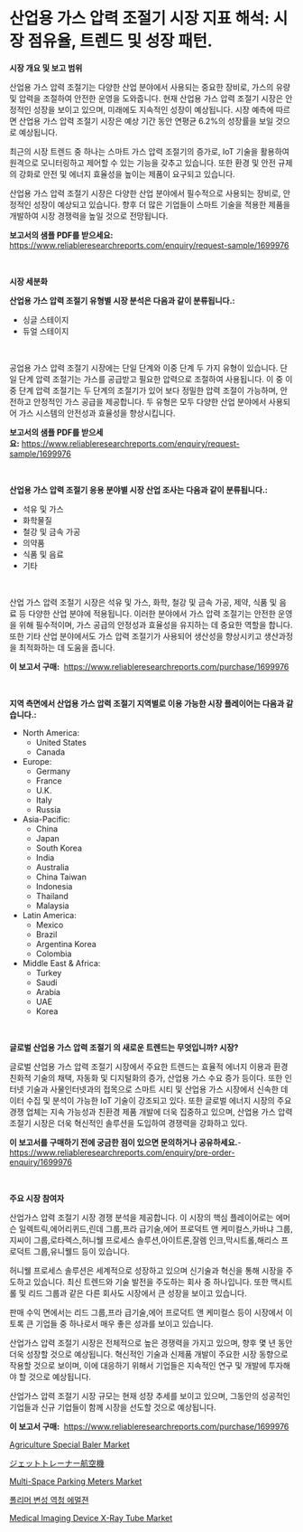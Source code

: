 <p><h1>산업용 가스 압력 조절기 시장 지표 해석: 시장 점유율, 트렌드 및 성장 패턴.</h1></p><p><strong>시장 개요 및 보고 범위</strong></p>
<p><p>산업용 가스 압력 조절기는 다양한 산업 분야에서 사용되는 중요한 장비로, 가스의 유량 및 압력을 조절하여 안전한 운영을 도와줍니다. 현재 산업용 가스 압력 조절기 시장은 안정적인 성장을 보이고 있으며, 미래에도 지속적인 성장이 예상됩니다. 시장 예측에 따르면 산업용 가스 압력 조절기 시장은 예상 기간 동안 연평균 6.2%의 성장률을 보일 것으로 예상됩니다.</p><p>최근의 시장 트렌드 중 하나는 스마트 가스 압력 조절기의 증가로, IoT 기술을 활용하여 원격으로 모니터링하고 제어할 수 있는 기능을 갖추고 있습니다. 또한 환경 및 안전 규제의 강화로 안전 및 에너지 효율성을 높이는 제품이 요구되고 있습니다.</p><p>산업용 가스 압력 조절기 시장은 다양한 산업 분야에서 필수적으로 사용되는 장비로, 안정적인 성장이 예상되고 있습니다. 향후 더 많은 기업들이 스마트 기술을 적용한 제품을 개발하여 시장 경쟁력을 높일 것으로 전망됩니다.</p></p>
<p><strong>보고서의 샘플 PDF를 받으세요:</strong> <a href="https://www.reliableresearchreports.com/enquiry/request-sample/1699976">https://www.reliableresearchreports.com/enquiry/request-sample/1699976</a></p>
<p>&nbsp;</p>
<p><strong>시장 세분화</strong></p>
<p><strong>산업용 가스 압력 조절기 유형별 시장 분석은 다음과 같이 분류됩니다.:</strong></p>
<p><ul><li>싱글 스테이지</li><li>듀얼 스테이지</li></ul></p>
<p>&nbsp;</p>
<p><p>공업용 가스 압력 조절기 시장에는 단일 단계와 이중 단계 두 가지 유형이 있습니다. 단일 단계 압력 조절기는 가스를 공급받고 필요한 압력으로 조절하여 사용됩니다. 이 중 이중 단계 압력 조절기는 두 단계의 조절기가 있어 보다 정밀한 압력 조절이 가능하며, 안전하고 안정적인 가스 공급을 제공합니다. 두 유형은 모두 다양한 산업 분야에서 사용되어 가스 시스템의 안전성과 효율성을 향상시킵니다.</p></p>
<p><strong>보고서의 샘플 PDF를 받으세요:</strong>&nbsp;<a href="https://www.reliableresearchreports.com/enquiry/request-sample/1699976">https://www.reliableresearchreports.com/enquiry/request-sample/1699976</a></p>
<p>&nbsp;</p>
<p><strong> 산업용 가스 압력 조절기 응용 분야별 시장 산업 조사는 다음과 같이 분류됩니다.:</strong></p>
<p><ul><li>석유 및 가스</li><li>화학물질</li><li>철강 및 금속 가공</li><li>의약품</li><li>식품 및 음료</li><li>기타</li></ul></p>
<p>&nbsp;</p>
<p><p>산업 가스 압력 조절기 시장은 석유 및 가스, 화학, 철강 및 금속 가공, 제약, 식품 및 음료 등 다양한 산업 분야에 적용됩니다. 이러한 분야에서 가스 압력 조절기는 안전한 운영을 위해 필수적이며, 가스 공급의 안정성과 효율성을 유지하는 데 중요한 역할을 합니다. 또한 기타 산업 분야에서도 가스 압력 조절기가 사용되어 생산성을 향상시키고 생산과정을 최적화하는 데 도움을 줍니다.</p></p>
<p><strong>이 보고서 구매:</strong>&nbsp; <a href="https://www.reliableresearchreports.com/purchase/1699976">https://www.reliableresearchreports.com/purchase/1699976</a></p>
<p>&nbsp;</p>
<p><strong>지역 측면에서 산업용 가스 압력 조절기 지역별로 이용 가능한 시장 플레이어는 다음과 같습니다.:</strong></p>
<p><ul>
    <li>
        North America:
        <ul>
            <li>United States</li>
            <li>Canada</li>
        </ul>
    </li>
    <li>
        Europe:
        <ul>
            <li>Germany</li>
            <li>France</li>
            <li>U.K.</li>
            <li>Italy</li>
            <li>Russia</li>
        </ul>
    </li>
    <li>
        Asia-Pacific:
        <ul>
            <li>China</li>
            <li>Japan</li>
            <li>South Korea</li>
            <li>India</li>
            <li>Australia</li>
            <li>China Taiwan</li>
            <li>Indonesia</li>
            <li>Thailand</li>
            <li>Malaysia</li>
        </ul>
    </li>
    <li>
        Latin America:
        <ul>
            <li>Mexico</li>
            <li>Brazil</li>
            <li>Argentina Korea</li>
            <li>Colombia</li>
        </ul>
    </li>
    <li>
        Middle East & Africa:
        <ul>
            <li>Turkey</li>
            <li>Saudi</li>
            <li>Arabia</li>
            <li>UAE</li>
            <li>Korea</li>
        </ul>
    </li>
    </ul></p>
<p>&nbsp;</p>
<p><strong>글로벌 산업용 가스 압력 조절기 의 새로운 트렌드는 무엇입니까? 시장?</strong></p>
<p><p>글로벌 산업용 가스 압력 조절기 시장에서 주요한 트렌드는 효율적 에너지 이용과 환경 친화적 기술의 채택, 자동화 및 디지털화의 증가, 산업용 가스 수요 증가 등이다. 또한 인터넷 기술과 사물인터넷과의 접목으로 스마트 시티 및 산업용 가스 시장에서 신속한 데이터 수집 및 분석이 가능한 IoT 기술이 강조되고 있다. 또한 글로벌 에너지 시장의 주요 경쟁 업체는 지속 가능성과 친환경 제품 개발에 더욱 집중하고 있으며, 산업용 가스 압력 조절기 시장은 더욱 혁신적인 솔루션을 도입하여 경쟁력을 강화하고 있다.</p></p>
<p><strong>이 보고서를 구매하기 전에 궁금한 점이 있으면 문의하거나 공유하세요.</strong>- <a href="https://www.reliableresearchreports.com/enquiry/pre-order-enquiry/1699976">https://www.reliableresearchreports.com/enquiry/pre-order-enquiry/1699976</a></p>
<p>&nbsp;</p>
<p><strong>주요 시장 참여자</strong></p>
<p><p>산업가스 압력 조절기 시장 경쟁 분석을 제공합니다. 이 시장의 핵심 플레이어로는 에머슨 일렉트릭,에어리퀴드,린데 그룹,프라 급기술,에어 프로덕트 앤 케미컬스,카바냐 그룹,지씨이 그룹,로타렉스,허니웰 프로세스 솔루션,아이트론,잘렘 인크,막시트롤,해리스 프로덕트 그룹,유니웰드 등이 있습니다.</p><p>허니웰 프로세스 솔루션은 세계적으로 성장하고 있으며 신기술과 혁신을 통해 시장을 주도하고 있습니다. 최신 트렌드와 기술 발전을 주도하는 회사 중 하나입니다. 또한 맥시트롤 및 리드 그룹과 같은 다른 회사도 시장에서 큰 성장을 보이고 있습니다. </p><p>판매 수익 면에서는 리드 그룹,프라 급기술,에어 프로덕트 앤 케미컬스 등이 시장에서 이토록 큰 기업들 중 하나로서 매우 좋은 성과를 보이고 있습니다.</p><p>산업가스 압력 조절기 시장은 전체적으로 높은 경쟁력을 가지고 있으며, 향후 몇 년 동안 더욱 성장할 것으로 예상됩니다. 혁신적인 기술과 신제품 개발이 주요한 시장 동향으로 작용할 것으로 보이며, 이에 대응하기 위해서 기업들은 지속적인 연구 및 개발에 투자해야 할 것으로 예상됩니다. </p><p>산업가스 압력 조절기 시장 규모는 현재 성장 추세를 보이고 있으며, 그동안의 성공적인 기업들과 신규 기업들이 함께 시장을 선도할 것으로 예상됩니다.</p></p>
<p><strong>이 보고서 구매:</strong>&nbsp;&nbsp;<a href="https://www.reliableresearchreports.com/purchase/1699976">https://www.reliableresearchreports.com/purchase/1699976</a></p>
<p><p><a href="https://view.publitas.com/reportprime-1/agriculture-special-baler-market-size-global-industry-overview-market-segmentation-and-forecast-2023-to-2030/">Agriculture Special Baler Market</a></p><p><a href="https://github.com/oqoeusbvpadwjs08/Market-Research-Report-List-1/blob/main/1905767190847.md">ジェットトレーナー航空機</a></p><p><a href="https://issuu.com/reportprime-2/docs/multi-space-parking-meters-market-size-2030.pptx">Multi-Space Parking Meters Market</a></p><p><a href="https://github.com/vs2869dizt0/Market-Research-Report-List-1/blob/main/9837664190659.md">폴리머 변성 역청 에멀젼</a></p><p><a href="https://gentle-editor-9db.notion.site/Medical-Imaging-Device-X-Ray-Tube-Market-Size-Focuses-on-Market-Dynamics-In-Depth-Analysis-and-Futu-cf0dedc7647a484f9c5c0baa85887157">Medical Imaging Device X-Ray Tube Market</a></p></p>

